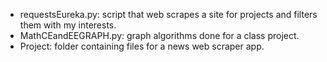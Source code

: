  - requestsEureka.py:  script that web scrapes a site for projects and filters them with my interests.
 - MathCEandEEGRAPH.py:   graph algorithms done for a class project.
 - Project:  folder containing files for a news web scraper app.
 

